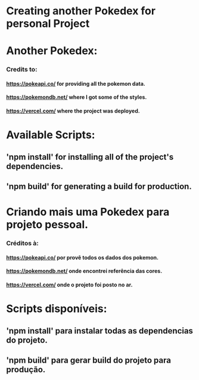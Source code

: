 # Creating another Pokedex for personal Project

# Another Pokedex:

### Credits to:
#### https://pokeapi.co/ for providing all the pokemon data.
#### https://pokemondb.net/ where I got some of the styles.
#### https://vercel.com/ where the project was deployed.

# Available Scripts:

## 'npm install' for installing all of the project's dependencies.
## 'npm build' for generating a build for production.


# Criando mais uma Pokedex para projeto pessoal.

### Créditos à:
#### https://pokeapi.co/ por provê todos os dados dos pokemon.
#### https://pokemondb.net/ onde encontrei referência das cores.
#### https://vercel.com/ onde o projeto foi posto no ar.

# Scripts disponíveis:
## 'npm install' para instalar todas as dependencias do projeto.
## 'npm build' para gerar build do projeto para produção.


